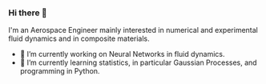 ### Hi there 👋
I'm an Aerospace Engineer mainly interested in numerical and experimental fluid dynamics and in composite materials.
- 🔭 I’m currently working on Neural Networks in fluid dynamics.
- 🌱 I’m currently learning statistics, in particular Gaussian Processes, and programming in Python. 

<!--
**filippobrand/filippobrand** is a ✨ _special_ ✨ repository because its `README.md` (this file) appears on your GitHub profile.

Here are some ideas to get you started:



- 👯 I’m looking to collaborate on ...
- 🤔 I’m looking for help with ...
- 💬 Ask me about ...
- 📫 How to reach me: ...
- 😄 Pronouns: ...
- ⚡ Fun fact: ...
-->
